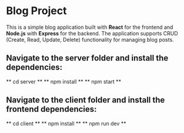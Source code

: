 # Blog Project

This is a simple blog application built with **React** for the frontend and **Node.js** with **Express** for the backend. The application supports CRUD (Create, Read, Update, Delete) functionality for managing blog posts.

## Navigate to the server folder and install the dependencies:
** cd server **
** npm install **
** npm start **

## Navigate to the client folder and install the frontend dependencies:

** cd client **
** npm install **
** npm run dev **
